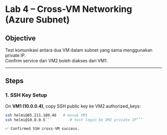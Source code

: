 # Lab 4 – Cross-VM Networking (Azure Subnet)

## Objective
Test komunikasi antara dua VM dalam subnet yang sama menggunakan private IP.  
Confirm service dari VM2 boleh diakses dari VM1.

---

## Steps

### 1. SSH Key Setup
On **VM1 (10.0.0.4)**, copy SSH public key ke VM2 authorized_keys:

```bash
ssh helmi@85.211.180.46   # masuk VM1
ssh helmi@10.0.0.5```        # test login ke VM2 private IP```

✅ Confirmed SSH cross-VM success.

